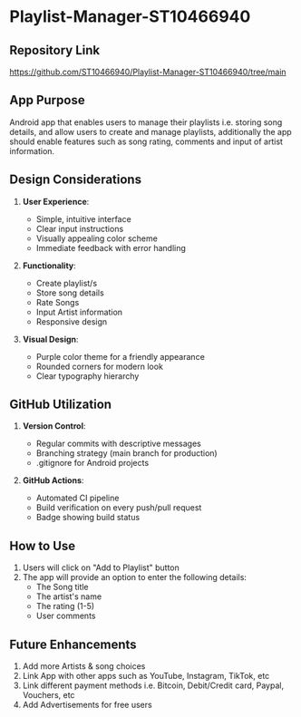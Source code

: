 # Playlist-Manager-ST10466940

## Repository Link
https://github.com/ST10466940/Playlist-Manager-ST10466940/tree/main

## App Purpose

 Android app that enables users to manage their playlists i.e. storing song details, and allow users to create and manage playlists, additionally the app should enable features such as song rating, comments and input of artist information.

## Design Considerations
1. **User Experience**:
   - Simple, intuitive interface
   - Clear input instructions
   - Visually appealing color scheme
   - Immediate feedback with error handling

2. **Functionality**:
   - Create playlist/s
   - Store song details
   - Rate Songs 
   - Input Artist information
   - Responsive design

3. **Visual Design**:
   - Purple color theme for a friendly appearance
   - Rounded corners for modern look
   - Clear typography hierarchy

## GitHub Utilization
1. **Version Control**:
   - Regular commits with descriptive messages
   - Branching strategy (main branch for production)
   - .gitignore for Android projects

2. **GitHub Actions**:
   - Automated CI pipeline
   - Build verification on every push/pull request
   - Badge showing build status

## How to Use
1. Users will click on "Add to Playlist" button
2. The app will provide an option to enter the following details:
   - The Song title
   - The artist's name
   - The rating (1-5)
   - User comments

## Future Enhancements
1. Add more Artists & song choices
2. Link App with other apps such as YouTube, Instagram, TikTok, etc
3. Link different payment methods i.e. Bitcoin, Debit/Credit card, Paypal, Vouchers, etc
4. Add Advertisements for free users 
